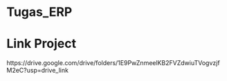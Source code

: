 # Tugas_ERP

<h1>Link Project</h1>
https://drive.google.com/drive/folders/1E9PwZnmeelKB2FVZdwiuTVogvzjfM2eC?usp=drive_link
